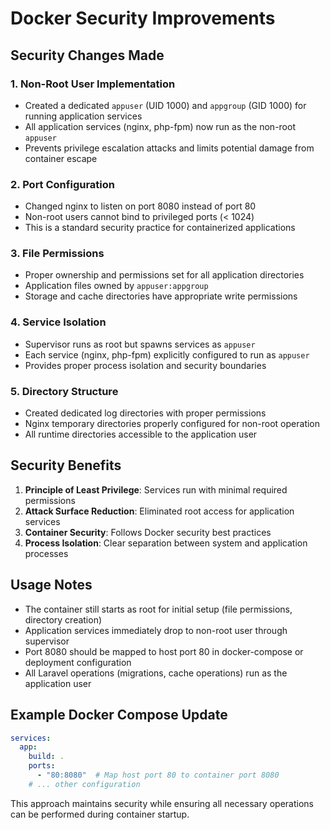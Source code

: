 # Docker Security Improvements

## Security Changes Made

### 1. Non-Root User Implementation
- Created a dedicated `appuser` (UID 1000) and `appgroup` (GID 1000) for running application services
- All application services (nginx, php-fpm) now run as the non-root `appuser`
- Prevents privilege escalation attacks and limits potential damage from container escape

### 2. Port Configuration
- Changed nginx to listen on port 8080 instead of port 80
- Non-root users cannot bind to privileged ports (< 1024)
- This is a standard security practice for containerized applications

### 3. File Permissions
- Proper ownership and permissions set for all application directories
- Application files owned by `appuser:appgroup`
- Storage and cache directories have appropriate write permissions

### 4. Service Isolation
- Supervisor runs as root but spawns services as `appuser`
- Each service (nginx, php-fpm) explicitly configured to run as `appuser`
- Provides proper process isolation and security boundaries

### 5. Directory Structure
- Created dedicated log directories with proper permissions
- Nginx temporary directories properly configured for non-root operation
- All runtime directories accessible to the application user

## Security Benefits

1. **Principle of Least Privilege**: Services run with minimal required permissions
2. **Attack Surface Reduction**: Eliminated root access for application services
3. **Container Security**: Follows Docker security best practices
4. **Process Isolation**: Clear separation between system and application processes

## Usage Notes

- The container still starts as root for initial setup (file permissions, directory creation)
- Application services immediately drop to non-root user through supervisor
- Port 8080 should be mapped to host port 80 in docker-compose or deployment configuration
- All Laravel operations (migrations, cache operations) run as the application user

## Example Docker Compose Update

```yaml
services:
  app:
    build: .
    ports:
      - "80:8080"  # Map host port 80 to container port 8080
    # ... other configuration
```

This approach maintains security while ensuring all necessary operations can be performed during container startup.
